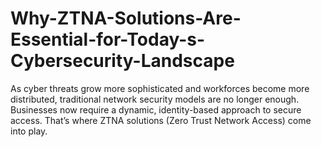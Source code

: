 # Why-ZTNA-Solutions-Are-Essential-for-Today-s-Cybersecurity-Landscape
As cyber threats grow more sophisticated and workforces become more distributed, traditional network security models are no longer enough. Businesses now require a dynamic, identity-based approach to secure access. That’s where ZTNA solutions (Zero Trust Network Access) come into play.
